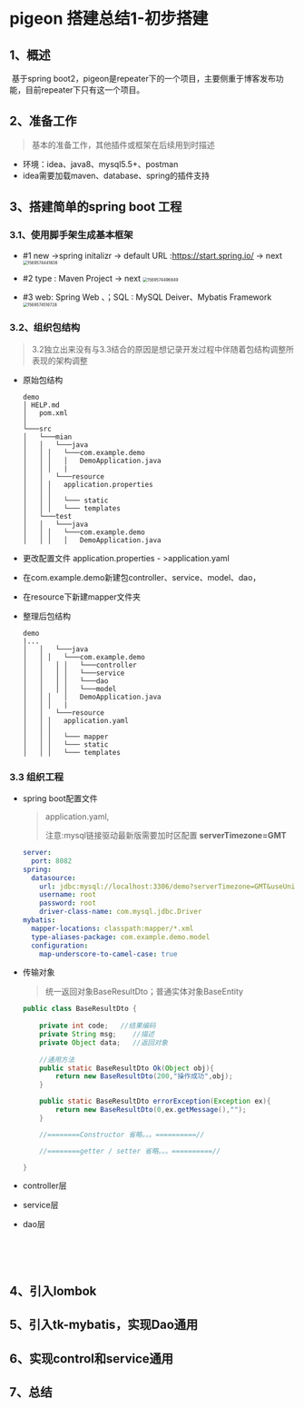 # pigeon 搭建总结1-初步搭建

## 1、概述

​	基于spring boot2，pigeon是repeater下的一个项目，主要侧重于博客发布功能，目前repeater下只有这一个项目。

## 2、准备工作

> 基本的准备工作，其他插件或框架在后续用到时描述

* 环境：idea、java8、mysql5.5+、postman
* idea需要加载maven、database、spring的插件支持

## 3、搭建简单的spring boot 工程

### 	3.1、使用脚手架生成基本框架


 * #1 new ->spring initalizr -> default URL :https://start.spring.io/ -> next
   <img src="pigeon#1.assets/1569574441808.png" alt="1569574441808" style="zoom:50%;" />

 * #2  type : Maven Project -> next
   <img src="pigeon#1.assets/1569574496849.png" alt="1569574496849" style="zoom:50%;" />

 * #3  web: Spring  Web 、；SQL : MySQL Deiver、Mybatis Framework
   <img src="pigeon#1.assets/1569574516728.png" alt="1569574516728" style="zoom:50%;" />

   
### 	3.2、组织包结构

> 3.2独立出来没有与3.3结合的原因是想记录开发过程中伴随着包结构调整所表现的架构调整

* 原始包结构

  ```
  demo
  │	HELP.md
  │   pom.xml
  │
  └───src
  │   └───mian
  │   │   └───java
  │   │	│	└───com.example.demo
  │   │	│	│ 	DemoApplication.java
  │   │	│	|
  │   │   └───resource
  │   │	│ 	application.properties
  │   │	│ 
  │   │	│	└─── static
  │   │	│	└─── templates
  │   └───test
  │   │   └───java
  │   │	│	└───com.example.demo
  │   │	│	│ 	DemoApplication.java
  ```

* 更改配置文件 application.properties - >application.yaml

* 在com.example.demo新建包controller、service、model、dao，

* 在resource下新建mapper文件夹

* 整理后包结构

  ```
  demo
  |...
  │   │   └───java
  │   │	│	└───com.example.demo
  │   │   │	│	└───controller
  │   │   │	│	└───service
  │   │   │	│	└───dao
  │   │   │	│	└───model
  │   │	│	│ 	DemoApplication.java
  │   │	│	|
  │   │   └───resource
  │   │	│ 	application.yaml
  │   │	│ 
  │   │	│	└─── mapper
  │   │	│	└─── static
  │   │	│	└─── templates
  ```

  

### 3.3 组织工程

* spring boot配置文件

  > application.yaml,
  >
  > 注意:mysql链接驱动最新版需要加时区配置  **serverTimezone=GMT**

  ```yaml
  server:
    port: 8082
  spring:
    datasource:
      url: jdbc:mysql://localhost:3306/demo?serverTimezone=GMT&useUnicode=true&characterEncoding=utf-8&useSSL=true
      username: root
      password: root
      driver-class-name: com.mysql.jdbc.Driver
  mybatis:
    mapper-locations: classpath:mapper/*.xml
    type-aliases-package: com.example.demo.model
    configuration:
      map-underscore-to-camel-case: true
  ```

  

* 传输对象

  > 统一返回对象BaseResultDto；普通实体对象BaseEntity

  ```java
  public class BaseResultDto {
   
      private int code;   //结果编码
      private String msg;    //描述
      private Object data;   //返回对象
      
      //通用方法
      public static BaseResultDto Ok(Object obj){
          return new BaseResultDto(200,"操作成功",obj);
      }
  
      public static BaseResultDto errorException(Exception ex){
          return new BaseResultDto(0,ex.getMessage(),"");
      }
  
      //========Constructor 省略。。。==========//
  
      //========getter / setter 省略。。。==========//
  
  }
  ```

  

* controller层

* service层

* dao层

​	

​	

## 4、引入lombok

## 5、引入tk-mybatis，实现Dao通用

## 6、实现control和service通用

## 7、总结